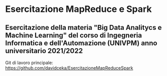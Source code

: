 # Esercitazione MapReduce e Spark
## Esercitazione della materia "Big Data Analitycs e Machine Learning" del corso di Ingegneria Informatica e dell'Automazione (UNIVPM) anno universitario 2021/2022

Git di lavoro principale: https://github.com/davidceka/EsercitazioneMapReduceSpark
